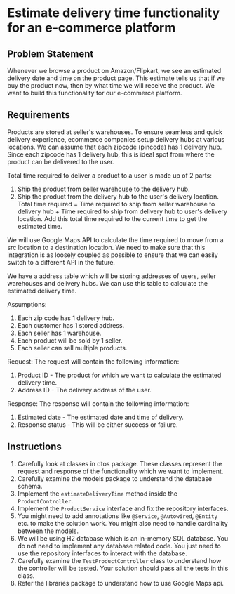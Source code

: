 # Estimate delivery time functionality for an e-commerce platform

## Problem Statement

Whenever we browse a product on Amazon/Flipkart, we see an estimated delivery date and time on the product page. This
estimate tells us that if we buy the product now, then by what time we will receive the product.
We want to build this functionality for our e-commerce platform.

## Requirements

Products are stored at seller's warehouses.
To ensure seamless and quick delivery experience, ecommerce companies setup delivery hubs at various locations. We can
assume that each zipcode (pincode) has 1 delivery hub.
Since each zipcode has 1 delivery hub, this is ideal spot from where the product can be delivered to the user.

Total time required to deliver a product to a user is made up of 2 parts:

1. Ship the product from seller warehouse to the delivery hub.
2. Ship the product from the delivery hub to the user's delivery location.
   Total time required = Time required to ship from seller warehouse to delivery hub + Time required to ship from
   delivery hub to user's delivery location.
   Add this total time required to the current time to get the estimated time.

We will use Google Maps API to calculate the time required to move from a src location to a destination location.
We need to make sure that this integration is as loosely coupled as possible to ensure that we can easily switch to a
different API in the future.

We have a address table which will be storing addresses of users, seller warehouses and delivery hubs.
We can use this table to calculate the estimated delivery time.

Assumptions:

1. Each zip code has 1 delivery hub.
2. Each customer has 1 stored address.
3. Each seller has 1 warehouse.
4. Each product will be sold by 1 seller.
5. Each seller can sell multiple products.

Request:
The request will contain the following information:

1. Product ID - The product for which we want to calculate the estimated delivery time.
2. Address ID - The delivery address of the user.

Response:
The response will contain the following information:

1. Estimated date - The estimated date and time of delivery.
2. Response status - This will be either success or failure.

## Instructions

1. Carefully look at classes in dtos package. These classes represent the request and response of the functionality
   which we want to implement.
2. Carefully examine the models package to understand the database schema.
3. Implement the `estimateDeliveryTime` method inside the `ProductController`.
4. Implement the `ProductService` interface and fix the repository interfaces.
5. You might need to add annotations like `@Service`, `@Autowired`, `@Entity` etc. to make the solution work. You might
   also need to handle cardinality between the models.
6. We will be using H2 database which is an in-memory SQL database. You do not need to implement any database related
   code. You just need to use the repository interfaces to interact with the database.
7. Carefully examine the `TestProductController` class to understand how the controller will be tested. Your solution
   should pass all the tests in this class.
8. Refer the libraries package to understand how to use Google Maps api.